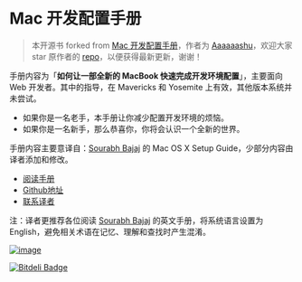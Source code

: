 Mac 开发配置手册
====================

> 本开源书 forked from [Mac 开发配置手册](https://github.com/Aaaaaashu/Mac-dev-setup)，作者为 [Aaaaaashu](https://github.com/Aaaaaashu)，欢迎大家 star 原作者的 [repo](https://github.com/Aaaaaashu/Mac-dev-setup)，以便获得最新更新，谢谢！

手册内容为「**如何让一部全新的 MacBook 快速完成开发环境配置**」，主要面向 Web 开发者。其中的指导，在 Mavericks 和 Yosemite 上有效，其他版本系统并未尝试。


* 如果你是一名老手，本手册让你减少配置开发环境的烦恼。
* 如果你是一名新手，那么恭喜你，你将会认识一个全新的世界。


手册内容主要意译自：[Sourabh Bajaj](https://github.com/sb2nov/mac-setup) 的 Mac OS X Setup Guide，少部分内容由译者添加和修改。

* [阅读手册](http://aaaaaashu.gitbooks.io/mac-dev-setup/content/)
* [Github地址](https://github.com/Aaaaaashu/Mac-dev-setup)
* [联系译者](http://aaaaaashu.me/)

注：译者更推荐各位阅读 [Sourabh Bajaj](https://github.com/sb2nov/mac-setup) 的英文手册，将系统语言设置为 English，避免相关术语在记忆、理解和查找时产生混淆。

[![image](http://orangehat.u.qiniudn.com/cover.jpg)](http://aaaaaashu.gitbooks.io/mac-dev-setup/content/)



[![Bitdeli Badge](https://d2weczhvl823v0.cloudfront.net/Aaaaaashu/mac-dev-setup/trend.png)](https://bitdeli.com/free "Bitdeli Badge")

